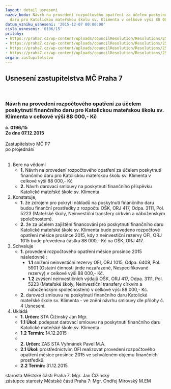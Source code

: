 ```yaml
---
layout: detail_usneseni
nazev_bodu: Návrh na provedení rozpočtového opatření za účelem poskytnutí finančního
  daru pro Katolickou mateřskou školu sv. Klimenta v celkové výši 88 000,- Kč
datum_vzniku_usneseni: '2015-12-07 00:00:00'
cislo_usneseni: '0196/15'
prilohy:
- https://praha7.cz/wp-content/uploads/councilResolution/Resolutions/25400/11-15-p%c5%99%c3%adloha_1_d%c5%afvodov%c3%a1_zpr%c3%a1va.doc
- https://praha7.cz/wp-content/uploads/councilResolution/Resolutions/25400/11-15-katol.php.doc
- https://praha7.cz/wp-content/uploads/councilResolution/Resolutions/25400/11-15-p%c5%99%c3%adloha_2_is_o%c5%a1k_po%c5%beadavek_na_proveden%c3%ad_ro.pdf
- https://praha7.cz/wp-content/uploads/councilResolution/Resolutions/25400/11-15-darovac%c3%ad_smlouva_m%c5%a1_katolick%c3%a1_(2)_(2).doc
organ: zastupitelstvo
---
```

<div id="ucUsn_pList" class="usn">
	<span><h2>Usnesení zastupitelstva MČ Praha 7 </h2>
<br></span><div class="standBody">
<span><h3>Návrh na provedení rozpočtového opatření za účelem poskytnutí finančního daru pro Katolickou mateřskou školu sv. Klimenta v celkové výši 88 000,- Kč</h3></span><div class="center">
		<strong>č. 0196/15</strong><br>
	</div>
<div class="center">
		<strong>Ze dne 07.12.2015</strong><br><br>
	</div>Zastupitelstvo MČ P7<br> po projednání<br><br><ol>
<li>Bere na vědomí<ul>
<li>
<strong>1.</strong> Návrh na provedení rozpočtového opatření za účelem poskytnutí finančního daru pro Katolickou mateřskou školu sv. Klimenta v celkové výši 88 000,- Kč</li>
<li>
<strong>2.</strong> Návrh darovací smlouvy na poskytnutí finančního příspěvku Katolické mateřské škole sv. Klimenta   </li>
</ul>
</li>
<li>Konstatuje,<ul>
<li>
<strong>1.</strong> že zdrojem pro pokrytí nákladů na poskytnutí finančního daru budou finanční prostředky z rozpočtu OŠK, ORJ 417, Odpa. 3111, Pol. 5223 (Mateřské školy, Neinvestiční transfery církvím a náboženským společnostem). </li>
<li>
<strong>2.</strong> že za účelem zajištění financování pro poskytnutí finančního daru Katolické mateřské škole sv. Klimenta bude provedeno rozpočtové opatření měsíce prosince 2015, kdy z neinvestiční rezervy OFI, ORJ 1015 bude převedena částka 88 000,- Kč na OŠK, ORJ 417.</li>
</ul>
</li>
<li>Schvaluje<ul>
<li>
<strong>1.</strong> provedení rozpočtového opatření měsíce prosince 2015 následovně :<ul>
<li>
<strong>1.1</strong> snížení neinvestiční rezervy OFI, ORJ 1015,  Odpa. 6409, Pol. 5901 (Ostatní činnosti jinde nezařazené, Nespecifikované rezervy)                          v celkové výši 88 000,- Kč.</li>
<li>
<strong>1.2</strong> zvýšení neinvestičních výdajů OŠK, ORJ 417, Odpa. 3111, Pol. 5223 (Mateřské školy, Neinvestiční transfery církvím a náboženským společnostem) v celkové výši 88 000,- Kč. </li>
</ul>
</li>
<li>
<strong>2.</strong> darovací smlouvu na poskytnutí finančního daru Katolické mateřské škole sv. Klimenta - ve znění návrhu smlouvy dle přílohy č. 4 Usnesení.</li>
</ul>
</li>
<li>Ukládá<ul>
<li>
<strong>1. Určen: </strong>STA Čižinský Jan Mgr.</li>
<li>
<strong>1.1 Úkol: </strong>podepsat darovací smlouvu na poskytnutí finančního daru Katolické mateřské škole sv. Klimenta</li>
<li>
<strong>1.2 Termín: </strong>14.12.2015</li>
<li>
<strong><br>2. Určen: </strong>ZAS STA Vyhnánek Pavel M.A.</li>
<li>
<strong>2.1 Úkol: </strong>prostřednictvím OFI realizovat provedení rozpočtového opatření měsíce prosince 2015 ve schváleném objemu finančních prostředků.</li>
<li>
<strong>2.2 Termín: </strong>31.12.2015</li>
</ul>
</li>
</ol>starosta Městské části Praha 7: Mgr. Jan Čižinský<br>zástupce starosty Městské části Praha 7: Mgr. Ondřej Mirovský M.EM
</div>
</div>